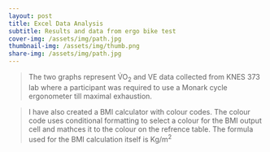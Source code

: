 ```yaml
---
layout: post 
title: Excel Data Analysis
subtitle: Results and data from ergo bike test  
cover-img: /assets/img/path.jpg
thumbnail-img: /assets/img/thumb.png
share-img: /assets/img/path.jpg
---
```


>The two graphs represent &#x56;&#x0307;O<sub>2</sub> and VE data collected from KNES 373 lab where a participant was required to use a Monark cycle ergonometer till maximal exhaustion.

>I have also created a BMI calculator with colour codes. The colour code uses conditional formatting to select a colour for the BMI output cell and mathces it to the colour on the refrence table. The formula used for the BMI calculation itself is Kg/m<sup>2</sup> 
